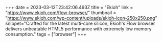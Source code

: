 +++
date = 2023-03-12T23:42:06.493Z
title = "Ekioh"
link = "https://www.ekioh.com/flow-browser/"
thumbnail = "https://www.ekioh.com/wp-content/uploads/ekioh-icon-250x250.png"
snippet="Crafted for the latest multi-core silicon, Ekioh's Flow browser delivers unbeatable HTML5 performance with extremely low memory consumption."
tags = ["browser"]
+++
